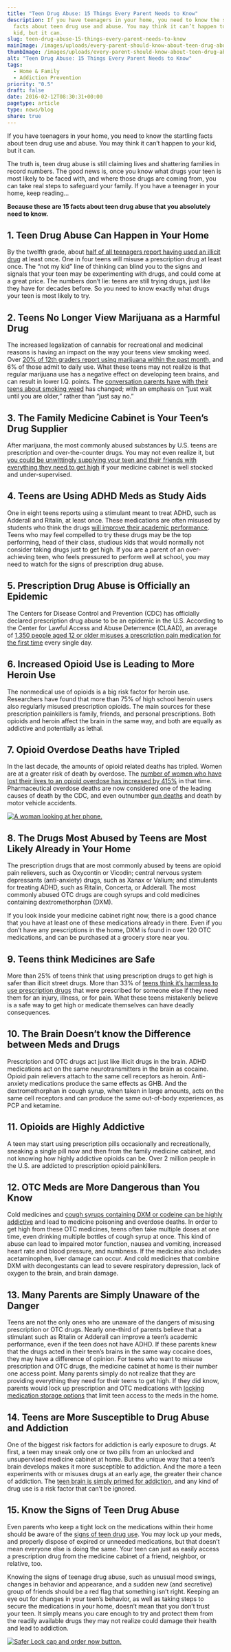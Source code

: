 ```yaml
---
title: "Teen Drug Abuse: 15 Things Every Parent Needs to Know"
description: If you have teenagers in your home, you need to know the startling
  facts about teen drug use and abuse. You may think it can’t happen to your
  kid, but it can.
slug: teen-drug-abuse-15-things-every-parent-needs-to-know
mainImage: /images/uploads/every-parent-should-know-about-teen-drug-abuse.jpg
thumbImage: /images/uploads/every-parent-should-know-about-teen-drug-abuse.jpg
alt: "Teen Drug Abuse: 15 Things Every Parent Needs to Know"
tags:
  - Home & Family
  - Addiction Prevention
priority: "0.5"
draft: false
date: 2016-02-12T08:30:31+00:00
pagetype: article
type: news/blog
share: true
---
```

If you have teenagers in your home, you need to know the startling facts about teen drug use and abuse. You may think it can’t happen to your kid, but it can.

The truth is, teen drug abuse is still claiming lives and shattering families in record numbers. The good news is, once you know what drugs your teen is most likely to be faced with, and where those drugs are coming from, you can take real steps to safeguard your family. If you have a teenager in your home, keep reading…

**Because these are 15 facts about teen drug abuse that you absolutely need to know.**

## 1. Teen Drug Abuse Can Happen in Your Home

By the twelfth grade, about [half of all teenagers report having used an illicit drug](http://www.hhs.gov/ash/oah/adolescent-health-topics/substance-abuse/home.html) at least once. One in four teens will misuse a prescription drug at least once. The “not my kid” line of thinking can blind you to the signs and signals that your teen may be experimenting with drugs, and could come at a great price. The numbers don’t lie: teens are still trying drugs, just like they have for decades before. So you need to know exactly what drugs your teen is most likely to try.

## 2. Teens No Longer View Marijuana as a Harmful Drug

The increased legalization of cannabis for recreational and medicinal reasons is having an impact on the way your teens view smoking weed. Over [20% of 12th graders report using marijuana within the past month](http://www.drugabuse.gov/publications/drugfacts/high-school-youth-trends), and 6% of those admit to daily use. What these teens may not realize is that regular marijuana use has a negative effect on developing teen brains, and can result in lower I.Q. points. The [conversation parents have with their teens about smoking weed](http://blog.saferlockrx.com/blog/how-to-talk-to-your-teens-about-medical-marijuana-now-that-its-legal) has changed; with an emphasis on “just wait until you are older,” rather than “just say no.”

## 3. The Family Medicine Cabinet is Your Teen’s Drug Supplier

After marijuana, the most commonly abused substances by U.S. teens are prescription and over-the-counter drugs. You may not even realize it, but [you could be unwittingly supplying your teen and their friends with everything they need to get high](http://www.drugabuse.gov/drugs-abuse/prescription-drugs-cold-medicines) if your medicine cabinet is well stocked and under-supervised.

## 4. Teens are Using ADHD Meds as Study Aids

One in eight teens reports using a stimulant meant to treat ADHD, such as Adderall and Ritalin, at least once. These medications are often misused by students who think the drugs [will improve their academic performance](http://www.drugabuse.gov/publications/drugfacts/high-school-youth-trends). Teens who may feel compelled to try these drugs may be the top performing, head of their class, studious kids that would normally not consider taking drugs just to get high. If you are a parent of an over-achieving teen, who feels pressured to perform well at school, you may need to watch for the signs of prescription drug abuse.

## 5. Prescription Drug Abuse is Officially an Epidemic

The Centers for Disease Control and Prevention (CDC) has officially declared prescription drug abuse to be an epidemic in the U.S. According to the Center for Lawful Access and Abuse Deterrence (CLAAD), an average of [1,350 people aged 12 or older misuses a prescription pain medication for the first time](http://claad.org/rx-drug-abuse-stats/) every single day.

## 6. Increased Opioid Use is Leading to More Heroin Use

The nonmedical use of opioids is a big risk factor for heroin use. Researchers have found that more than 75% of high school heroin users also regularly misused prescription opioids. The main sources for these prescription painkillers is family, friends, and personal prescriptions. Both opioids and heroin affect the brain in the same way, and both are equally as addictive and potentially as lethal.

## 7. Opioid Overdose Deaths have Tripled

In the last decade, the amounts of opioid related deaths has tripled. Women are at a greater risk of death by overdose. The [number of women who have lost their lives to an opioid overdose has increased by 415%](http://claad.org/rx-drug-abuse-stats/) in that time. Pharmaceutical overdose deaths are now considered one of the leading causes of death by the CDC, and even outnumber [gun deaths](/news/blog/why-you-should-be-more-worried-about-locking-your-meds-than-your-guns) and death by motor vehicle accidents.

[![A woman looking at her phone.](/images/uploads/rxguardian-well-rx-graphic.jpg "Save up to 80 percent on prescription drugs.")](https://www.wellrx.com/rx-discount-card/enroll/?invitecode=SaferLock%20&utm_source=SaferLock%20&utm_medium=affiliate&utm_campaign=%3cblogs%3E "WellRx Link")

## 8. The Drugs Most Abused by Teens are Most Likely Already in Your Home

The prescription drugs that are most commonly abused by teens are opioid pain relievers, such as Oxycontin or Vicodin; central nervous system depressants (anti-anxiety) drugs, such as Xanax or Valium; and stimulants for treating ADHD, such as Ritalin, Concerta, or Adderall. The most commonly abused OTC drugs are cough syrups and cold medicines containing dextromethorphan (DXM).

If you look inside your medicine cabinet right now, there is a good chance that you have at least one of these medications already in there. Even if you don’t have any prescriptions in the home, DXM is found in over 120 OTC medications, and can be purchased at a grocery store near you.

## 9. Teens think Medicines are Safe

More than 25% of teens think that using prescription drugs to get high is safer than illicit street drugs. More than 33% of [teens think it’s harmless to use prescription drugs](https://drugfree.org/article/medicine-abuse-project-partners/) that were prescribed for someone else if they need them for an injury, illness, or for pain. What these teens mistakenly believe is a safe way to get high or medicate themselves can have deadly consequences.

## 10. The Brain Doesn’t know the Difference between Meds and Drugs

Prescription and OTC drugs act just like illicit drugs in the brain. ADHD medications act on the same neurotransmitters in the brain as cocaine. Opioid pain relievers attach to the same cell receptors as heroin. Anti-anxiety medications produce the same effects as GHB. And the dextromethorphan in cough syrup, when taken in large amounts, acts on the same cell receptors and can produce the same out-of-body experiences, as PCP and ketamine.

## 11. Opioids are Highly Addictive

A teen may start using prescription pills occasionally and recreationally, sneaking a single pill now and then from the family medicine cabinet, and not knowing how highly addictive opioids can be. Over 2 million people in the U.S. are addicted to prescription opioid painkillers.

## 12. OTC Meds are More Dangerous than You Know

Cold medicines and [cough syrups containing DXM or codeine can be highly addictive](http://www.drugabuse.gov/drugs-abuse/prescription-drugs-cold-medicines) and lead to medicine poisoning and overdose deaths. In order to get high from these OTC medicines, teens often take multiple doses at one time, even drinking multiple bottles of cough syrup at once. This kind of abuse can lead to impaired motor function, nausea and vomiting, increased heart rate and blood pressure, and numbness. If the medicine also includes acetaminophen, liver damage can occur. And cold medicines that combine DXM with decongestants can lead to severe respiratory depression, lack of oxygen to the brain, and brain damage.

## 13. Many Parents are Simply Unaware of the Danger

Teens are not the only ones who are unaware of the dangers of misusing prescription or OTC drugs. Nearly one-third of parents believe that a stimulant such as Ritalin or Adderall can improve a teen’s academic performance, even if the teen does not have ADHD. If these parents knew that the drugs acted in their teen’s brains in the same way cocaine does, they may have a difference of opinion. For teens who want to misuse prescription and OTC drugs, the medicine cabinet at home is their number one access point. Many parents simply do not realize that they are providing everything they need for their teens to get high. If they did know, parents would lock up prescription and OTC medications with [locking medication storage options](/news/blog/what-you-may-not-know-about-locking-medicine-storage) that limit teen access to the meds in the home.

## 14. Teens are More Susceptible to Drug Abuse and Addiction

One of the biggest risk factors for addiction is early exposure to drugs. At first, a teen may sneak only one or two pills from an unlocked and unsupervised medicine cabinet at home. But the unique way that a teen’s brain develops makes it more susceptible to addiction. And the more a teen experiments with or misuses drugs at an early age, the greater their chance of addiction. The [teen brain is simply primed for addiction](/news/blog/the-teen-brain-primed-for-addiction), and any kind of drug use is a risk factor that can’t be ignored.

## 15. Know the Signs of Teen Drug Abuse

Even parents who keep a tight lock on the medications within their home should be aware of the [signs of teen drug use](/news/blog/5-signs-you-might-be-living-with-a-prescription-drug-addicted-teen). You may lock up your meds, and properly dispose of expired or unneeded medications, but that doesn’t mean everyone else is doing the same. Your teen can just as easily access a prescription drug from the medicine cabinet of a friend, neighbor, or relative, too.

Knowing the signs of teenage drug abuse, such as unusual mood swings, changes in behavior and appearance, and a sudden new (and secretive) group of friends should be a red flag that something isn’t right. Keeping an eye out for changes in your teen’s behavior, as well as taking steps to secure the medications in your home, doesn’t mean that you don’t trust your teen. It simply means you care enough to try and protect them from the readily available drugs they may not realize could damage their health and lead to addiction.

[![Safer Lock cap and order now button.](/images/uploads/safer-cta.png "Better safe than sorry. Lock up your meds.")](https://shop.rxguardian.com/products/safer-lock "Safer Lock Product Link")